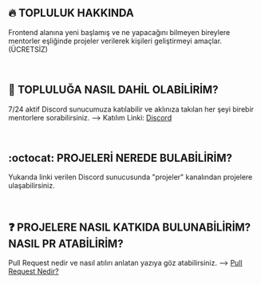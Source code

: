## :fire: TOPLULUK HAKKINDA
Frontend alanına yeni başlamış ve ne yapacağını bilmeyen bireylere mentorler eşliğinde projeler verilerek kişileri geliştirmeyi amaçlar. (ÜCRETSİZ)

<br />

## :link: TOPLULUĞA NASIL DAHİL OLABİLİRİM?
7/24 aktif Discord sunucumuza katılabilir ve aklınıza takılan her şeyi birebir mentorlere sorabilirsiniz. --> Katılım Linki: [Discord](https://discord.gg/hUz3hVDzJE)

<br />

## :octocat: PROJELERİ NEREDE BULABİLİRİM?
Yukarıda linki verilen Discord sunucusunda "projeler" kanalından projelere ulaşabilirsiniz.

<br />

## :question: PROJELERE NASIL KATKIDA BULUNABİLİRİM? NASIL PR ATABİLİRİM?
Pull Request nedir ve nasıl atılırı anlatan yazıya göz atabilirsiniz. --> [Pull Request Nedir?](https://medium.com/@beyzatekinli/pull-request-nedir-nas%C4%B1l-at%C4%B1l%C4%B1r-67303dd69afc)
